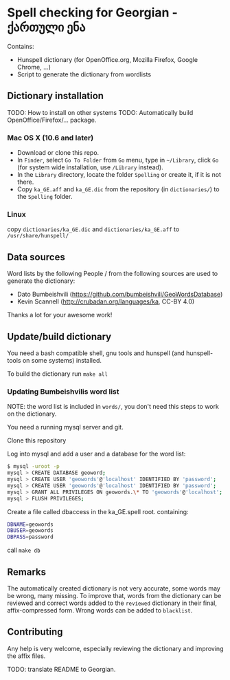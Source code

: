 
# Spell checking for Georgian - ქართული ენა #

Contains:

- Hunspell dictionary (for OpenOffice.org, Mozilla Firefox, Google Chrome, ...)
- Script to generate the dictionary from wordlists

## Dictionary installation ##

TODO: How to install on other systems
TODO: Automatically build OpenOffice/Firefox/... package.

### Mac OS X (10.6 and later) ###

- Download or clone this repo.
- In `Finder`, select `Go To Folder` from `Go` menu, type in `~/Library`, click
  `Go` (for system wide installation, use `/Library` instead).
- In the `Library` directory, locate the folder `Spelling` or create it, if it is not there.
- Copy `ka_GE.aff` and `ka_GE.dic` from the repository (in `dictionaries/`) to the `Spelling` folder.

### Linux ###

copy `dictionaries/ka_GE.dic` and `dictionaries/ka_GE.aff` to `/usr/share/hunspell/`


## Data sources ##

Word lists by the following People / from the following sources are used to generate the dictionary:

- Dato Bumbeishvili (https://github.com/bumbeishvili/GeoWordsDatabase)
- Kevin Scannell (http://crubadan.org/languages/ka, CC-BY 4.0) 

Thanks a lot for your awesome work! 


## Update/build dictionary ##

You need a bash compatible shell, gnu tools and  hunspell (and
hunspell-tools on some systems) installed.

To build the dictionary run `make all`

### Updating Bumbeishvilis word list ###

NOTE: the word list is included in `words/`, you don't need this steps to work
on the dictionary.

You need a running mysql server and git.

Clone this repository

Log into mysql and add a user and a database for the word list:

```bash
$ mysql -uroot -p
mysql > CREATE DATABASE geoword;
mysql > CREATE USER 'geowords'@'localhost' IDENTIFIED BY 'password';
mysql > CREATE USER 'geowords'@'localhost' IDENTIFIED BY 'password';
mysql > GRANT ALL PRIVILEGES ON geowords.\* TO 'geowords'@'localhost'; 
mysql > FLUSH PRIVILEGES;
```

Create a file called dbaccess in the ka\_GE.spell root.
containing:

```bash
DBNAME=geowords
DBUSER=geowords
DBPASS=password
```

call `make db`


## Remarks ##

The automatically created dictionary is not very accurate, some words may be wrong,
many missing. To improve that, words from the dictionary can be reviewed and
correct words added to the `reviewed` dictionary in their final,
affix-compressed form. Wrong words can be added to `blacklist`.

## Contributing ##

Any help is very welcome, especially reviewing the dictionary and improving the affix files.


TODO: translate README to Georgian.

